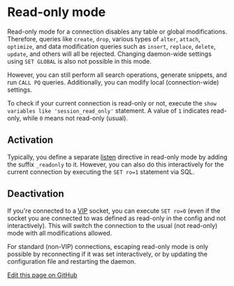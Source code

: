 # Read-only mode

Read-only mode for a connection disables any table or global modifications. Therefore, queries like `create`, `drop`, various types of `alter`, `attach`, `optimize`, and data modification queries such as `insert`, `replace`, `delete`, `update`, and others will all be rejected. Changing daemon-wide settings using `SET GLOBAL` is also not possible in this mode.

However, you can still perform all search operations, generate snippets, and run `CALL PQ` queries. Additionally, you can modify local (connection-wide) settings.

To check if your current connection is read-only or not, execute the `show variables like 'session_read_only'` statement. A value of `1` indicates read-only, while `0` means not read-only (usual).

## Activation

Typically, you define a separate [listen](../Server_settings/Searchd.md#listen) directive in read-only mode by adding the suffix `_readonly` to it. However, you can also do this interactively for the current connection by executing the `SET ro=1` statement via SQL.

## Deactivation

If you're connected to a [VIP](../Server_settings/Searchd.md#listen) socket, you can execute `SET ro=0` (even if the socket you are connected to was defined as read-only in the config and not interactively). This will switch the connection to the usual (not read-only) mode with all modifications allowed.

For standard (non-VIP) connections, escaping read-only mode is only possible by reconnecting if it was set interactively, or by updating the configuration file and restarting the daemon.

[Edit this page on GitHub](https://github.com/manticoresoftware/manticoresearch/tree/master/manual/Security/Read_only.md)

<!-- proofread -->
